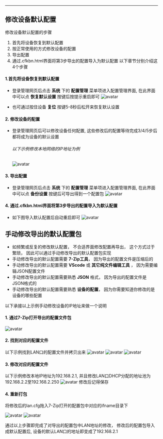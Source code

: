 
------
## 修改设备默认配置

修改设备默认配置的步骤
1. 首先将设备恢复到默认配置
2. 按正常使用的方式修改设备的配置
3. 导出配置
4. 通过.cfkbn.html界面将第3步导出的配置导入为默认配置
以下章节分别介绍这4个步骤

#### 1.首先将设备恢复到默认配置

- 登录管理网页后点击 **系统** 下的 **配置管理** 菜单项进入配置管理界面, 在此界面中可以点 **恢复默认设置** 按键后按提示重启即可
 ![avatar](./make_default_configure-default.png)

- 也可通过按住设备 **复位** 按键5-8秒后松开来恢复默认设置


#### 2. 修改设备的配置

- 登录管理网页后可以修改设备任何配置, 这些修改后的配置等待完成3/4/5步后都将成为设备的默认设置
  ###### 以下示例修改本地网络的IP地址为例
   ![avatar](./make_default_configure-modify.png)


#### 3. 导出配置

- 登录管理网页后点击 **系统** 下的 **配置管理** 菜单项进入配置管理界面, 在此界面中可以点 **备份设置** 按键后可导出得到一个配置包
   ![avatar](./make_default_configure-export.png)


#### 4. 通过.cfkbn.html界面将第3步导出的配置导入为默认配置
- 如下图导入默认配置后自动重启即可
![avatar](./make_default_configure-import.png)



## 手动修改导出的默认配置包

- 如频繁或反复的修改默认配置， 不合适界面修改配置再导出， 这个方式过于繁琐， 因此可以通过手动修改导出的默认配置包实现
- 手动修改导出的默认配置需要 **7-Zip工具**， 因为导出的配置文件是压缩后的
- 手动修改导出的默认配置需要 **VScode** 或 **其它纯文件编辑工具** ， 因为需要编辑JSON配置文件
- 手动修改导出的默认配置需要熟悉 **JSON** 格式， 因为导出的配置文件是JSON格式的
- 手动修改导出的默认配置需要熟悉 **设备的配置**， 因为你需要知道你修改的是设备的哪些配置

以下承接以上示例手动修改设备的IP地址来做一个说明


#### 1. 通过7-Zip打开导出的配置文件包
![avatar](./make_default_configure-open.png)

#### 2. 找到对应的配置文件

以下示例找到LAN口的配置文件并拷贝出来
![avatar](./make_default_configure-open2.png)
![avatar](./make_default_configure-open3.png)
![avatar](./make_default_configure-open4.png)

#### 3. 修改对应的配置文件

以下示例修改本地IP地址为192.168.2.1, 并且修改LAN口DHCP分配的地址池为192.168.2.2至192.168.2.250
![avatar](./make_default_configure-edit.png)
修改后记得保存

#### 4. 重新打包

将修改后的lan.cfg拖入7-Zip打开的配置包中对应的ifname目录下

![avatar](./make_default_configure-pack.png)
![avatar](./make_default_configure-pack2.png)

通过以上步骤即完成了对导出的配置包中LAN地址的修改， 修改后的配置包导入成默认配置后, 设备的默认LAN口的地址即变成了192.168.2.1